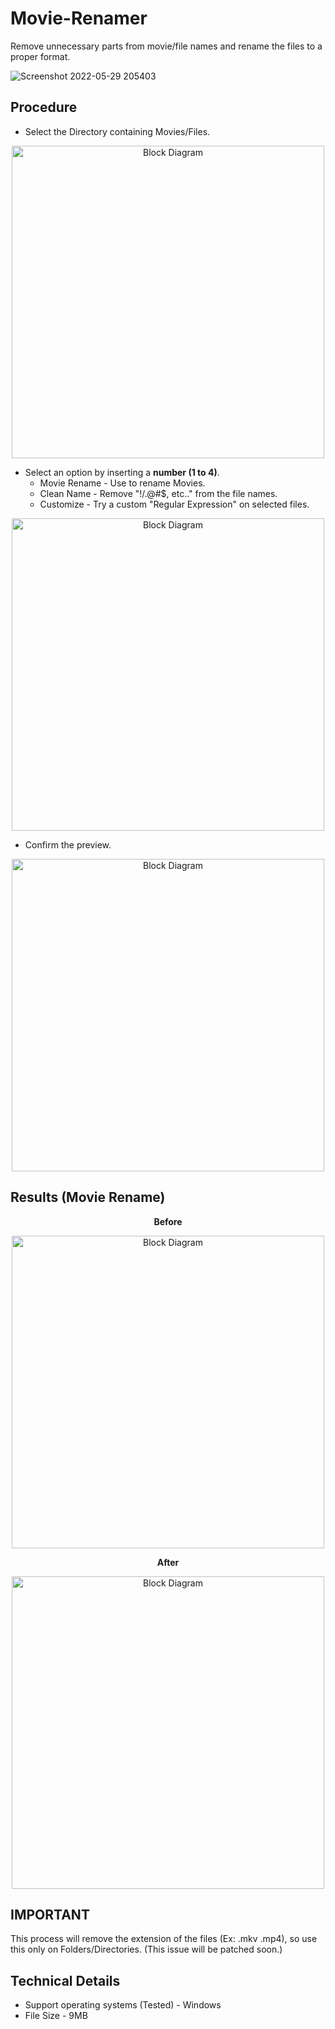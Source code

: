 # Movie-Renamer
Remove unnecessary parts from movie/file names and rename the files to a proper format.

![Screenshot 2022-05-29 205403](https://user-images.githubusercontent.com/87106402/170877730-4951a45f-1cea-436d-91a7-92f0798318fa.png)

## Procedure
- Select the Directory containing Movies/Files.
<p align="center">
  <img width="500" src="https://user-images.githubusercontent.com/87106402/170878169-95c6447c-c659-492e-845b-23a14f2d8adc.png" alt="Block Diagram">
</p>

- Select an option by inserting a <b>number (1 to 4)</b>.
  - Movie Rename - Use to rename Movies.
  - Clean Name - Remove "!/\.@#$, etc.." from the file names.
  - Customize - Try a custom "Regular Expression" on selected files.
<p align="center">
  <img width="500" src="https://user-images.githubusercontent.com/87106402/170878228-43e37911-ec12-4a2b-9e32-68635148870c.png" alt="Block Diagram">
</p>

- Confirm the preview.
<p align="center">
  <img width="500" src="https://user-images.githubusercontent.com/87106402/170878258-4e8237e6-3e32-4502-9dd7-d722369925ae.png" alt="Block Diagram">
</p>

## Results (Movie Rename)
<p align="center"> <b> Before </b> </p>
<p align="center">
  <img width="500" src="https://user-images.githubusercontent.com/87106402/170878347-9e768d2b-bb99-4085-a488-0cc344a98ca4.png" alt="Block Diagram">
</p>

<p align="center"> <b> After </b> </p>
<p align="center">
  <img width="500" src="https://user-images.githubusercontent.com/87106402/170878379-49f4ece2-3230-4879-98f3-f6d520fff93e.png" alt="Block Diagram">
</p>

## IMPORTANT
This process will remove the extension of the files (Ex: .mkv .mp4), so use this only on Folders/Directories. (This issue will be patched soon.)

## Technical Details
- Support operating systems (Tested) - Windows
- File Size - 9MB

